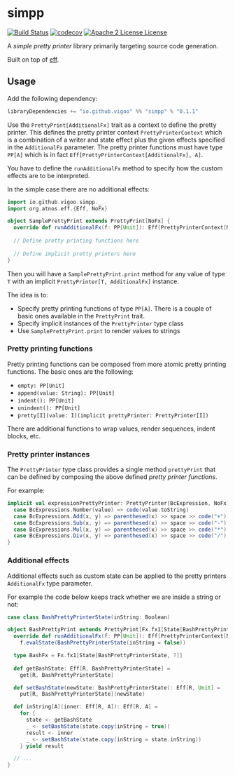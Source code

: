 # simpp
[![Build Status](https://travis-ci.org/vigoo/simpp.svg?branch=master)](https://travis-ci.org/vigoo/simpp)
[![codecov](https://codecov.io/gh/vigoo/simpp/branch/master/graph/badge.svg)](https://codecov.io/gh/vigoo/simpp)
[![Apache 2 License License](http://img.shields.io/badge/license-APACHE2-blue.svg)](http://www.apache.org/licenses/LICENSE-2.0)

A *simple pretty printer* library primarily targeting source code generation.

Built on top of [eff](http://atnos-org.github.io/eff/).


## Usage

Add the following dependency:

```scala
libraryDependencies += "io.github.vigoo" %% "simpp" % "0.1.1"
```

Use the `PrettyPrint[AdditionalFx]` trait as a context to define the pretty printer. This defines the pretty printer
context `PrettyPrinterContext` which is a combination of a writer and state effect plus the given effects specified in
the `AdditionalFx` parameter. The pretty printer functions must have type `PP[A]` which is in fact 
`Eff[PrettyPrinterContext[AdditionalFx], A]`. 

You have to define the `runAdditionalFx` method to specify how the custom effects are to be interpreted.

In the simple case there are no additional effects:

```scala
import io.github.vigoo.simpp._
import org.atnos.eff.{Eff, NoFx}

object SamplePrettyPrint extends PrettyPrint[NoFx] {
  override def runAdditionalFx(f: PP[Unit]): Eff[PrettyPrinterContext[NoFx], Unit] = f
 
  // Define pretty printing functions here
  
  // Define implicit pretty printers here 
}
``` 

Then you will have a `SamplePrettyPrint.print` method for any value of type `T` with an implicit 
`PrettyPrinter[T, AdditionalFx]` instance.

The idea is to:
- Specify pretty printing functions of type `PP[A]`. There is a couple of basic ones available in the `PrettyPrint` 
trait.
- Specify implicit instances of the `PrettyPrinter` type class
- Use `SamplePrettyPrint.print` to render values to strings

### Pretty printing functions
Pretty printing functions can be composed from more atomic pretty printing functions. The basic ones are the following:

- `empty: PP[Unit]`
- `append(value: String): PP[Unit]`
- `indent(): PP[Unit]`
- `unindent(): PP[Unit]`
- `pretty[I](value: I)(implicit prettyPrinter: PrettyPrinter[I])`

There are additional functions to wrap values, render sequences, indent blocks, etc.  

### Pretty printer instances
The `PrettyPrinter` type class provides a single method `prettyPrint` that can be defined by composing the above
defined *pretty printer functions*.

For example:

```scala
implicit val expressionPrettyPrinter: PrettyPrinter[BcExpression, NoFx] = {
  case BcExpressions.Number(value) => code(value.toString)
  case BcExpressions.Add(x, y) => parenthesed(x) >> space >> code("+") >> space >> parenthesed(y)
  case BcExpressions.Sub(x, y) => parenthesed(x) >> space >> code("-") >> space >> parenthesed(y)
  case BcExpressions.Mul(x, y) => parenthesed(x) >> space >> code("*") >> space >> parenthesed(y)
  case BcExpressions.Div(x, y) => parenthesed(x) >> space >> code("/") >> space >> parenthesed(y)
}
```

### Additional effects
Additional effects such as custom state can be applied to the pretty printers `AdditionalFx` type parameter.

For example the code below keeps track whether we are inside a string or not:

```scala
case class BashPrettyPrinterState(inString: Boolean)

object BashPrettyPrint extends PrettyPrint[Fx.fx1[State[BashPrettyPrinterState, ?]]] {
  override def runAdditionalFx(f: PP[Unit]): Eff[PrettyPrinterContext[NoFx], Unit] =
    f.evalState(BashPrettyPrinterState(inString = false))

  type BashFx = Fx.fx1[State[BashPrettyPrinterState, ?]]
  
  def getBashState: Eff[R, BashPrettyPrinterState] =
    get[R, BashPrettyPrinterState]

  def setBashState(newState: BashPrettyPrinterState): Eff[R, Unit] =
    put[R, BashPrettyPrinterState](newState)

  def inString[A](inner: Eff[R, A]): Eff[R, A] =
    for {
      state <- getBashState
      _ <- setBashState(state.copy(inString = true))
      result <- inner
      _ <- setBashState(state.copy(inString = state.inString))
    } yield result

  // ...
}
```
